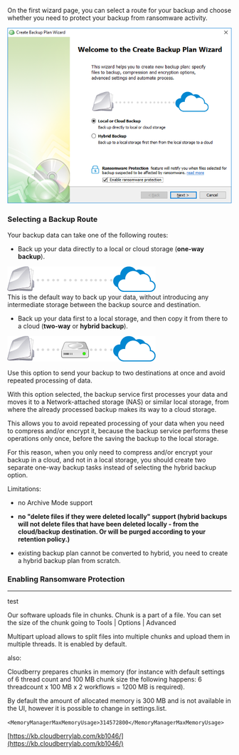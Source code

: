 On the first wizard page, you can select a route for your backup and choose whether you need to protect your backup from ransomware activity.

![](/assets/backup-wizard-welcome-page-hybrid-local-cloud-ransomware.png)

### Selecting a Backup Route

Your backup data can take one of the following routes:

* Back up your data directly to a local or cloud storage \(**one-way backup**\).

![](/assets/icon-local-to-cloud.png)  
This is the default way to back up your data, without introducing any intermediate storage between the backup source and destination.

* Back up your data first to a local storage, and then copy it from there to a cloud \(**two-way** or **hybrid backup**\).

![](/assets/icon-hybrid-backup.png)

Use this option to send your backup to two destinations at once and avoid repeated processing of data.

With this option selected, the backup service first processes your data and moves it to a Network-attached storage \(NAS\) or similar local storage, from where the already processed backup makes its way to a cloud storage.

This allows you to avoid repeated processing of your data when you need to compress and/or encrypt it, because the backup service performs these operations only once, before the saving the backup to the local storage.

For this reason, when you only need to compress and/or encrypt your backup in a cloud, and not in a local storage, you should create two separate one-way backup tasks instead of selecting the hybrid backup option.

Limitations:

* no Archive Mode support
* **no "delete files if they were deleted locally" support \(hybrid backups will not delete files that have been deleted locally - from the cloud/backup destination. Or will be purged according to your retention policy.\)**

* existing backup plan cannot be converted to hybrid, you need to create a hybrid backup plan from scratch.

### Enabling Ransomware Protection

---

test

Our software uploads file in chunks. Chunk is a part of a file. You can set the size of the chunk going to Tools \| Options \| Advanced

Multipart upload allows to split files into multiple chunks and upload them in multiple threads. It is enabled by default.

also:

Cloudberry prepares chunks in memory \(for instance with default settings of 6 thread count and 100 MB chunk size the following happens: 6 threadcount x 100 MB x 2 workflows = 1200 MB is required\).

By default the amount of allocated memory is 300 MB and is not available in the UI, however it is possible to change in settings.list.

`<MemoryManagerMaxMemoryUsage>314572800</MemoryManagerMaxMemoryUsage>`

[https://kb.cloudberrylab.com/kb1046/](https://kb.cloudberrylab.com/kb1046/)

